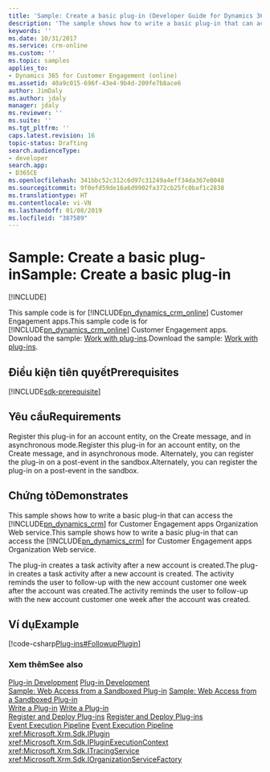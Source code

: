 ```yaml
---
title: 'Sample: Create a basic plug-in (Developer Guide for Dynamics 365 for Customer Engagement) | MicrosoftDocs'
description: 'The sample shows how to write a basic plug-in that can access the Dynamics 365 for Customer Engagement organization Web service. '
keywords: ''
ms.date: 10/31/2017
ms.service: crm-online
ms.custom: ''
ms.topic: samples
applies_to:
- Dynamics 365 for Customer Engagement (online)
ms.assetid: 40a9c015-696f-43e4-9b4d-209fe7b8ace6
author: JimDaly
ms.author: jdaly
manager: jdaly
ms.reviewer: ''
ms.suite: ''
ms.tgt_pltfrm: ''
caps.latest.revision: 16
topic-status: Drafting
search.audienceType:
- developer
search.app:
- D365CE
ms.openlocfilehash: 341bbc52c312c6d97c31249a4eff34da367e8048
ms.sourcegitcommit: 9f0efd59de16a6d9902fa372cb25fc0baf1c2838
ms.translationtype: HT
ms.contentlocale: vi-VN
ms.lasthandoff: 01/08/2019
ms.locfileid: "387589"
---
```

# <a name="sample-create-a-basic-plug-in"></a><span data-ttu-id="4f752-103">Sample: Create a basic plug-in</span><span class="sxs-lookup"><span data-stu-id="4f752-103">Sample: Create a basic plug-in</span></span>

[!INCLUDE[](../includes/cc_applies_to_update_9_0_0.md)]

<span data-ttu-id="4f752-104">This sample code is for [!INCLUDE[pn_dynamics_crm_online](../includes/pn-dynamics-crm-online.md)] Customer Engagement apps.</span><span class="sxs-lookup"><span data-stu-id="4f752-104">This sample code is for [!INCLUDE[pn_dynamics_crm_online](../includes/pn-dynamics-crm-online.md)] Customer Engagement apps.</span></span> <span data-ttu-id="4f752-105">Download the sample: [Work with plug-ins](https://code.msdn.microsoft.com/Sample-Create-a-basic-plug-64d86ade).</span><span class="sxs-lookup"><span data-stu-id="4f752-105">Download the sample: [Work with plug-ins](https://code.msdn.microsoft.com/Sample-Create-a-basic-plug-64d86ade).</span></span>

## <a name="prerequisites"></a><span data-ttu-id="4f752-106">Điều kiện tiên quyết</span><span class="sxs-lookup"><span data-stu-id="4f752-106">Prerequisites</span></span>
[!INCLUDE[sdk-prerequisite](../includes/sdk-prerequisite.md)]
  
## <a name="requirements"></a><span data-ttu-id="4f752-107">Yêu cầu</span><span class="sxs-lookup"><span data-stu-id="4f752-107">Requirements</span></span>  
 <span data-ttu-id="4f752-108">Register this plug-in for an account entity, on the Create message, and in asynchronous mode.</span><span class="sxs-lookup"><span data-stu-id="4f752-108">Register this plug-in for an account entity, on the Create message, and in asynchronous mode.</span></span> <span data-ttu-id="4f752-109">Alternately, you can register the plug-in on a post-event in the sandbox.</span><span class="sxs-lookup"><span data-stu-id="4f752-109">Alternately, you can register the plug-in on a post-event in the sandbox.</span></span>  
  
## <a name="demonstrates"></a><span data-ttu-id="4f752-110">Chứng tỏ</span><span class="sxs-lookup"><span data-stu-id="4f752-110">Demonstrates</span></span>  
 <span data-ttu-id="4f752-111">This sample shows how to write a basic plug-in that can access the [!INCLUDE[pn_dynamics_crm](../includes/pn-dynamics-crm.md)] for Customer Engagement apps Organization Web service.</span><span class="sxs-lookup"><span data-stu-id="4f752-111">This sample shows how to write a basic plug-in that can access the [!INCLUDE[pn_dynamics_crm](../includes/pn-dynamics-crm.md)] for Customer Engagement apps Organization Web service.</span></span>  
  
 <span data-ttu-id="4f752-112">The plug-in creates a task activity after a new account is created.</span><span class="sxs-lookup"><span data-stu-id="4f752-112">The plug-in creates a task activity after a new account is created.</span></span> <span data-ttu-id="4f752-113">The activity reminds the user to follow-up with the new account customer one week after the account was created.</span><span class="sxs-lookup"><span data-stu-id="4f752-113">The activity reminds the user to follow-up with the new account customer one week after the account was created.</span></span>  
  
## <a name="example"></a><span data-ttu-id="4f752-114">Ví dụ</span><span class="sxs-lookup"><span data-stu-id="4f752-114">Example</span></span>  
 [!code-csharp[Plug-ins#FollowupPlugin](../snippets/csharp/CRMV8/plug-ins/cs/followupplugin.cs#followupplugin)]  
  
### <a name="see-also"></a><span data-ttu-id="4f752-115">Xem thêm</span><span class="sxs-lookup"><span data-stu-id="4f752-115">See also</span></span>  
 <span data-ttu-id="4f752-116">[Plug-in Development](plugin-development.md) </span><span class="sxs-lookup"><span data-stu-id="4f752-116">[Plug-in Development](plugin-development.md) </span></span>  
 <span data-ttu-id="4f752-117">[Sample: Web Access from a Sandboxed Plug-in](sample-web-access-sandboxed-plugin.md) </span><span class="sxs-lookup"><span data-stu-id="4f752-117">[Sample: Web Access from a Sandboxed Plug-in](sample-web-access-sandboxed-plugin.md) </span></span>  
 <span data-ttu-id="4f752-118">[Write a Plug-in](write-plugin.md) </span><span class="sxs-lookup"><span data-stu-id="4f752-118">[Write a Plug-in](write-plugin.md) </span></span>  
 <span data-ttu-id="4f752-119">[Register and Deploy Plug-ins](register-deploy-plugins.md) </span><span class="sxs-lookup"><span data-stu-id="4f752-119">[Register and Deploy Plug-ins](register-deploy-plugins.md) </span></span>  
 <span data-ttu-id="4f752-120">[Event Execution Pipeline](event-execution-pipeline.md) </span><span class="sxs-lookup"><span data-stu-id="4f752-120">[Event Execution Pipeline](event-execution-pipeline.md) </span></span>  
 <xref:Microsoft.Xrm.Sdk.IPlugin>   
 <xref:Microsoft.Xrm.Sdk.IPluginExecutionContext>   
 <xref:Microsoft.Xrm.Sdk.ITracingService>   
 <xref:Microsoft.Xrm.Sdk.IOrganizationServiceFactory>
